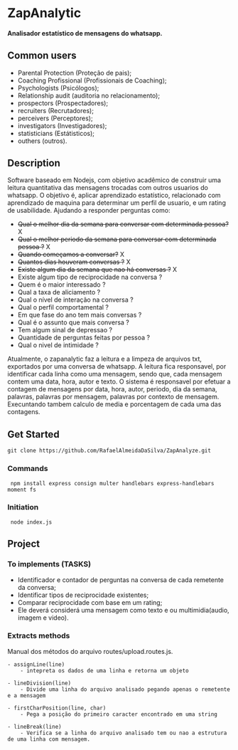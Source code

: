 # ZapAnalytic 
#### Analisador estatístico de mensagens do whatsapp.

## Common users 
 - Parental Protection (Proteção de pais);
 - Coaching Profissional (Profissionais de Coaching);
 - Psychologists (Psicólogos);
 - Relationship audit (auditoria no relacionamento);
 - prospectors (Prospectadores);
 - recruiters (Recrutadores);
 - perceivers (Perceptores);
 - investigators (Investigadores);
 - statisticians (Estátisticos);
 - outhers (outros).



## Description
Software baseado em Nodejs, com objetivo acadêmico de construir uma leitura quantitativa das mensagens trocadas com outros usuarios do whatsapp. O objetivo é, aplicar aprendizado estatístico, relacionado com aprendizado de maquina para determinar um perfil de usuario, e um rating de usabilidade. Ajudando a responder perguntas como:

- ~~Qual o melhor dia da semana para conversar com determinada pessoa?~~ X
- ~~Qual o melhor periodo da semana para conversar com determinada pessoa ?~~ X
- ~~Quando começamos a conversar?~~ X
- ~~Quantos dias houveram conversas ?~~ X
- ~~Existe algum dia da semana que nao há conversas ?~~ X
- Existe algum tipo de reciprocidade na conversa ? 
- Quem é o maior interessado ?
- Qual a taxa de aliciamento ? 
- Qual o nível de interação na conversa ?
- Qual o perfil comportamental ? 
- Em que fase do ano tem mais conversas ?
- Qual é o assunto que mais conversa ?
- Tem algum sinal de depressao ?
- Quantidade de perguntas feitas por pessoa ?
- Qual o nivel de intimidade ?


Atualmente, o zapanalytic faz a leitura e a limpeza de arquivos txt, exportados por uma conversa de whatsapp. A leitura fica responsavel, por identificar cada linha como uma mensagem, sendo que, cada mensagem contem uma data, hora, autor e texto. O sistema é responsavel por efetuar a contagem  de mensagens por data, hora, autor, periodo, dia da semana, palavras, palavras por mensagem, palavras por contexto de mensagem. Execuntando tambem calculo de media e porcentagem de cada uma das contagens. 



## Get Started

    git clone https://github.com/RafaelAlmeidaDaSilva/ZapAnalyze.git


 ### Commands

     npm install express consign multer handlebars express-handlebars moment fs
 

 ### Initiation
     node index.js

## Project

### To implements (TASKS)
- Identificador e contador de perguntas na conversa de cada remetente da conversa;
- Identificar tipos de reciprocidade existentes;
- Comparar reciprocidade com base em um rating;
- Ele deverá considerá uma mensagem como texto e ou multimidia(audio, imagem e video).



### Extracts methods 
Manual dos métodos do arquivo routes/upload.routes.js.

    - assignLine(line)
        - intepreta os dados de uma linha e retorna um objeto
    
    - lineDivision(line)
        - Divide uma linha do arquivo analisado pegando apenas o remetente e a mensagem

    - firstCharPosition(line, char) 
        - Pega a posição do primeiro caracter encontrado em uma string

    - lineBreak(line)
        - Verifica se a linha do arquivo analisado tem ou nao a estrutura de uma linha com mensagem.   


    

